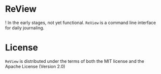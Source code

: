# ReView
! In the early stages, not yet functional.
`ReView` is a command line interface for daily journaling.

# License
`ReView` is distributed under the terms of both the MIT license and the Apache License (Version 2.0)
